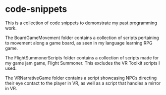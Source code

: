 # code-snippets

This is a collection of code snippets to demonstrate my past programming work.

The BoardGameMovement folder contains a collection of scripts pertaining to movement along a game board, as seen in my language learning RPG game.

The FlightSummonerScripts folder contains a collection of scripts made for my game jam game, Flight Summoner. This excludes the VR Toolkit scripts I used.

The VRNarrativeGame folder contains a script showcasing NPCs directing their eye contact to the player in VR, as well as a script that handles a mirror in VR.

